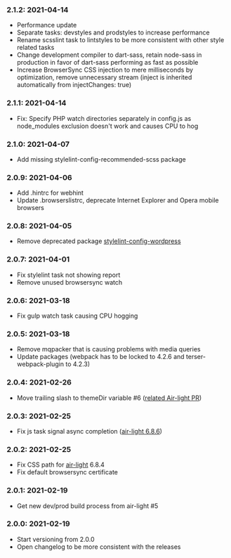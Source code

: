 ### 2.1.2: 2021-04-14

* Performance update
* Separate tasks: devstyles and prodstyles to increase performance
* Rename scsslint task to lintstyles to be more consistent with other style related tasks
* Change development compiler to dart-sass, retain node-sass in production in favor of dart-sass performing as fast as possible
* Increase BrowserSync CSS injection to mere milliseconds by optimization, remove unnecessary stream (inject is inherited automatically from injectChanges: true)

### 2.1.1: 2021-04-14

* Fix: Specify PHP watch directories separately in config.js as node_modules exclusion doesn't work and causes CPU to hog

### 2.1.0: 2021-04-07

* Add missing stylelint-config-recommended-scss package

### 2.0.9: 2021-04-06

* Add .hintrc for webhint
* Update .browserslistrc, deprecate Internet Explorer and Opera mobile browsers

### 2.0.8: 2021-04-05

* Remove deprecated package [stylelint-config-wordpress](https://www.npmjs.com/package/stylelint-config-wordpress)

### 2.0.7: 2021-04-01

* Fix stylelint task not showing report
* Remove unused browsersync watch

### 2.0.6: 2021-03-18

* Fix gulp watch task causing CPU hogging

### 2.0.5: 2021-03-18

* Remove mqpacker that is causing problems with media queries
* Update packages (webpack has to be locked to 4.2.6 and terser-webpack-plugin to 4.2.3)

### 2.0.4: 2021-02-26

* Move trailing slash to themeDir variable #6 ([related Air-light PR](https://github.com/digitoimistodude/air-light/pull/75))

### 2.0.3: 2021-02-25

* Fix js task signal async completion ([air-light 6.8.6](https://github.com/digitoimistodude/air-light/releases/tag/6.8.6))
### 2.0.2: 2021-02-25

* Fix CSS path for [air-light](https://github.com/digitoimistodude/air-light/) 6.8.4
* Fix default browsersync certificate
### 2.0.1: 2021-02-19

* Get new dev/prod build process from air-light #5

### 2.0.0: 2021-02-19

* Start versioning from 2.0.0
* Open changelog to be more consistent with the releases
